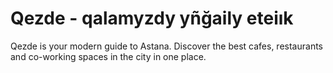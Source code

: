# Qezde - qalamyzdy yñğaily eteiık

Qezde is your modern guide to Astana. Discover the best cafes, restaurants and co-working spaces in the city in one place.
